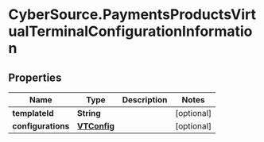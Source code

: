 # CyberSource.PaymentsProductsVirtualTerminalConfigurationInformation

## Properties
Name | Type | Description | Notes
------------ | ------------- | ------------- | -------------
**templateId** | **String** |  | [optional] 
**configurations** | [**VTConfig**](VTConfig.md) |  | [optional] 


